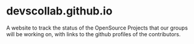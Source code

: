 # devscollab.github.io
A website to track the status of the OpenSource Projects that our groups will be working on, with links to the github profiles of the contributors.
